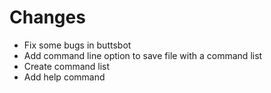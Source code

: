 # Changes
- Fix some bugs in buttsbot
- Add command line option to save file with a command list
- Create command list
- Add help command
